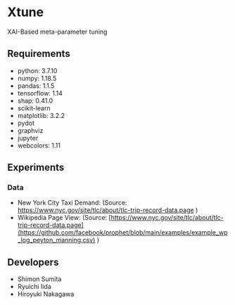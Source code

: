 # Xtune
XAI-Based meta-parameter tuning

## Requirements
- python: 3.7.10
- numpy: 1.18.5
- pandas: 1.1.5
- tensorflow: 1.14
- shap: 0.41.0
- scikit-learn
- matplotlib: 3.2.2
- pydot
- graphviz
- jupyter
- webcolors: 1.11

## Experiments

### Data
- New York City Taxi Demand:
   (Source:  https://www.nyc.gov/site/tlc/about/tlc-trip-record-data.page ) 
- Wikipedia Page View:
   (Source:  [https://www.nyc.gov/site/tlc/about/tlc-trip-record-data.page](https://github.com/facebook/prophet/blob/main/examples/example_wp_log_peyton_manning.csv) ) 

## Developers
- Shimon Sumita
- Ryuichi Iida
- Hiroyuki Nakagawa
